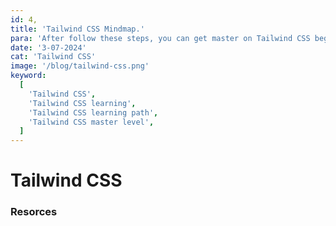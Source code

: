 ```yaml
---
id: 4,
title: 'Tailwind CSS Mindmap.'
para: 'After follow these steps, you can get master on Tailwind CSS beginner to master level.'
date: '3-07-2024'
cat: 'Tailwind CSS'
image: '/blog/tailwind-css.png'
keyword:
  [
    'Tailwind CSS',
    'Tailwind CSS learning',
    'Tailwind CSS learning path',
    'Tailwind CSS master level',
  ]
---
```


# Tailwind CSS


### Resorces

